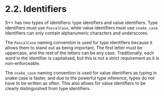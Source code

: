 # 2.2. Identifiers

S++ has two types of identifiers: type identifiers and value identifiers. Type identifiers must use `PascalCase`, while
value identifiers must use `snake_case`. Identifiers can only contain alphanumeric characters and underscores.

The `PascalCase` naming convention is used for type identifiers because it allows them to stand out as being important.
The first letter must be uppercase, and the rest of the letters can be any case. Traditionally, each word in the
identifier is capitalised, but this is not a strict requirement as it is non-enforceable.

The `snake_case` naming convention is used for value identifiers as typing in snake case is faster, and due to the
powerful type inference, types do not have to be written as often. This also allows for value identifiers to be clearly
distinguished from type identifiers.

